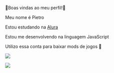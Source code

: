👾Boas vindas ao meu perfil!👾

Meu nome é Pietro

Estou estudando na [Alura](https://www.alura.com.br/)

Estou me desenvolvendo na linguagem JavaScript

Utilizo essa conta para baixar mods de jogos 🤖

![](https://noticias.maisesports.com.br/wp-content/uploads/2023/09/nova-skin-qiyana-la-illusion-lol.jpg)

![](https://encrypted-tbn0.gstatic.com/images?q=tbn:ANd9GcQHb448nIgmKnq4fDwv1iF4rI8eIp5fxAHU2Q&s)
